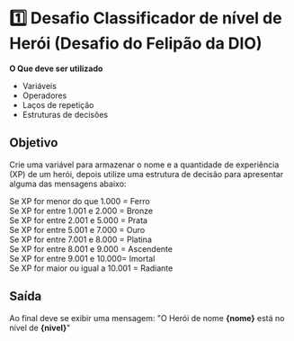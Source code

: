 # 1️⃣ Desafio Classificador de nível de Herói (Desafio do Felipão da DIO)
**O Que deve ser utilizado**

- Variáveis
- Operadores
- Laços de repetição
- Estruturas de decisões

## Objetivo

Crie uma variável para armazenar o nome e a quantidade de experiência (XP) de um herói, depois utilize uma estrutura de decisão para apresentar alguma das mensagens abaixo:

Se XP for menor do que 1.000 = Ferro  
Se XP for entre 1.001 e 2.000 = Bronze  
Se XP for entre 2.001 e 5.000 = Prata  
Se XP for entre 5.001 e 7.000 = Ouro  
Se XP for entre 7.001 e 8.000 = Platina  
Se XP for entre 8.001 e 9.000 = Ascendente  
Se XP for entre 9.001 e 10.000= Imortal  
Se XP for maior ou igual a 10.001 = Radiante  

## Saída

Ao final deve se exibir uma mensagem: "O Herói de nome **{nome}** está no nível de **{nivel}**"
